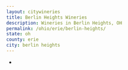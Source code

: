 ```yaml
---
layout: citywineries
title: Berlin Heights Wineries
description: Wineries in Berlin Heights, OH
permalink: /ohio/erie/berlin-heights/
state: oh
county: erie
city: berlin heights
---
```

-
